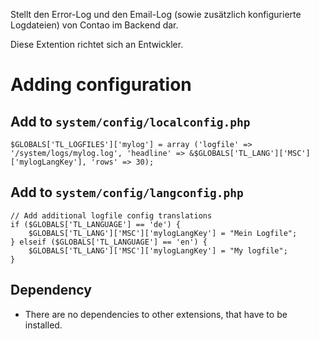 Stellt den Error-Log und den Email-Log (sowie zusätzlich konfigurierte Logdateien) von Contao im Backend dar.

Diese Extention richtet sich an Entwickler.

Adding configuration
====================

## Add to `system/config/localconfig.php`
	$GLOBALS['TL_LOGFILES']['mylog'] = array ('logfile' => '/system/logs/mylog.log', 'headline' => &$GLOBALS['TL_LANG']['MSC']['mylogLangKey'], 'rows' => 30);

## Add to `system/config/langconfig.php`
	// Add additional logfile config translations
	if ($GLOBALS['TL_LANGUAGE'] == 'de') {
		$GLOBALS['TL_LANG']['MSC']['mylogLangKey'] = "Mein Logfile";
	} elseif ($GLOBALS['TL_LANGUAGE'] == 'en') {
		$GLOBALS['TL_LANG']['MSC']['mylogLangKey'] = "My logfile";
	}
	
	



Dependency
----------

- There are no dependencies to other extensions, that have to be installed.
